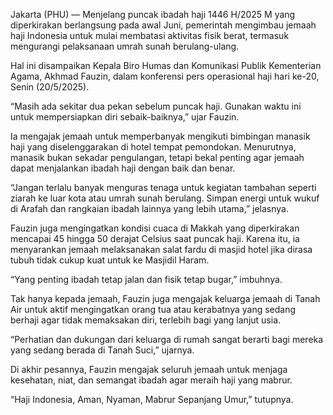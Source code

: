 Jakarta (PHU) — Menjelang puncak ibadah haji 1446 H/2025 M yang diperkirakan berlangsung pada awal Juni, pemerintah mengimbau jemaah haji Indonesia untuk mulai membatasi aktivitas fisik berat, termasuk mengurangi pelaksanaan umrah sunah berulang-ulang.

Hal ini disampaikan Kepala Biro Humas dan Komunikasi Publik Kementerian Agama, Akhmad Fauzin, dalam konferensi pers operasional haji hari ke-20, Senin (20/5/2025).

“Masih ada sekitar dua pekan sebelum puncak haji. Gunakan waktu ini untuk mempersiapkan diri sebaik-baiknya,” ujar Fauzin.

Ia mengajak jemaah untuk memperbanyak mengikuti bimbingan manasik haji yang diselenggarakan di hotel tempat pemondokan. Menurutnya, manasik bukan sekadar pengulangan, tetapi bekal penting agar jemaah dapat menjalankan ibadah haji dengan baik dan benar.

“Jangan terlalu banyak menguras tenaga untuk kegiatan tambahan seperti ziarah ke luar kota atau umrah sunah berulang. Simpan energi untuk wukuf di Arafah dan rangkaian ibadah lainnya yang lebih utama,” jelasnya.

Fauzin juga mengingatkan kondisi cuaca di Makkah yang diperkirakan mencapai 45 hingga 50 derajat Celsius saat puncak haji. Karena itu, ia menyarankan jemaah melaksanakan salat fardu di masjid hotel jika dirasa tubuh tidak cukup kuat untuk ke Masjidil Haram.

“Yang penting ibadah tetap jalan dan fisik tetap bugar,” imbuhnya.

Tak hanya kepada jemaah, Fauzin juga mengajak keluarga jemaah di Tanah Air untuk aktif mengingatkan orang tua atau kerabatnya yang sedang berhaji agar tidak memaksakan diri, terlebih bagi yang lanjut usia.

“Perhatian dan dukungan dari keluarga di rumah sangat berarti bagi mereka yang sedang berada di Tanah Suci,” ujarnya.

Di akhir pesannya, Fauzin mengajak seluruh jemaah untuk menjaga kesehatan, niat, dan semangat ibadah agar meraih haji yang mabrur.

“Haji Indonesia, Aman, Nyaman, Mabrur Sepanjang Umur,” tutupnya.